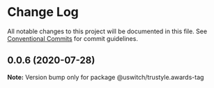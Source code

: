 # Change Log

All notable changes to this project will be documented in this file.
See [Conventional Commits](https://conventionalcommits.org) for commit guidelines.

## 0.0.6 (2020-07-28)

**Note:** Version bump only for package @uswitch/trustyle.awards-tag
